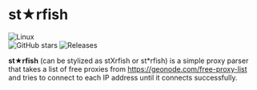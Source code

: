# st★rfish
![Linux](https://img.shields.io/badge/Linux-FCC624?style=for-the-badge&logo=linux&logoColor=black)<br>
![GitHub stars](https://img.shields.io/github/stars/sparksh1ne/stXrfish.svg)
![Releases](https://img.shields.io/github/v/release/sparksh1ne/stXrfish?label=release)

**st★rfish** (can be stylized as stXrfish or st*rfish) is a simple proxy parser that takes a list of free proxies from https://geonode.com/free-proxy-list and tries to connect to each IP address until it connects successfully.